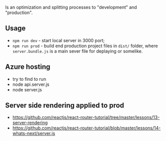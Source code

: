 Is an optimization and splitting processes to "development" and "production".

## Usage

- `npm run dev` - start local server in 3000 port;
- `npm run prod` - build end production project files in `dist/` folder, where `server.bundle.js` is a main sever file for deplaying or somelike.

## Azure hosting

- try to find to run
- node api.server.js
- node server.js

## Server side rendering applied to prod

- https://github.com/reactjs/react-router-tutorial/tree/master/lessons/13-server-rendering
- https://github.com/reactjs/react-router-tutorial/blob/master/lessons/14-whats-next/server.js
